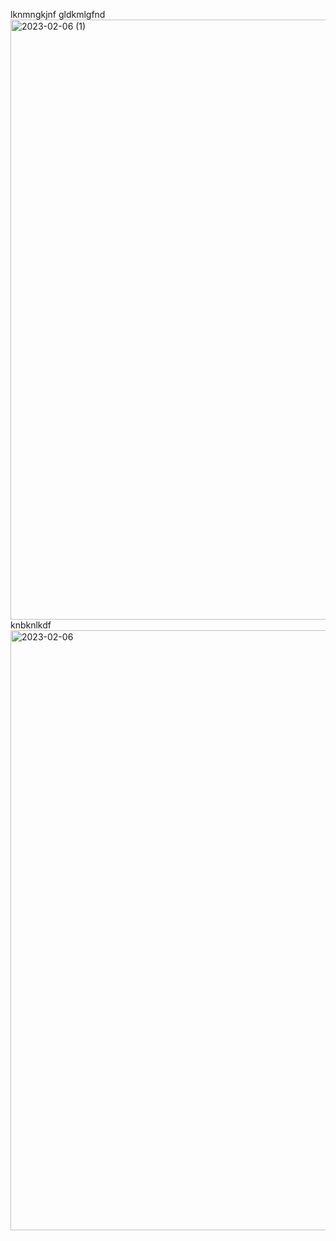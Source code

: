 lknmngkjnf
gldkmlgfnd
<img width="960" alt="2023-02-06 (1)" src="https://github.com/vtjr001/demo/assets/133586976/977e1d6b-404c-466f-af63-6784d705f3d2">
knbknlkdf
<img width="960" alt="2023-02-06" src="https://github.com/vtjr001/demo/assets/133586976/4de96c27-0355-4761-b4c5-103461d630e7">
